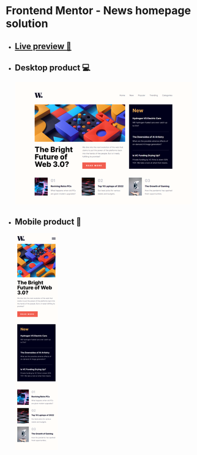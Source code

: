 # Frontend Mentor - News homepage solution

- ## [Live preview 🎨](https://rwxdan.github.io/news-homepage/)
- ## Desktop product 💻
  ![](./assets/screenshots/desktop_product.png)
- ## Mobile product 📱
  ![](./assets/screenshots/mobile_product.png)
